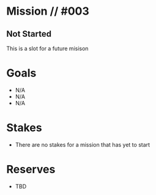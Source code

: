 # Mission // #003
## Not Started

This is a slot for a future misison

# Goals
- N/A
- N/A
- N/A

# Stakes
- There are no stakes for a mission that has yet to start

# Reserves
- TBD
